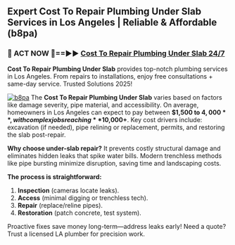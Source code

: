 ## Expert Cost To Repair Plumbing Under Slab Services in Los Angeles | Reliable & Affordable (b8pa)  

<h3>🚿 ACT NOW 🌟==►► <a href="https://tinyurl.com/2ne6vx2x" rel="nofollow">Cost To Repair Plumbing Under Slab 24/7</a></h3>

**Cost To Repair Plumbing Under Slab** provides top-notch plumbing services in Los Angeles. From repairs to installations, enjoy free consultations + same-day service. Trusted Solutions 2025!

[![b8pa](https://i.imgur.com/4PFF4AK.jpeg)](https://tinyurl.com/2ne6vx2x)
The **Cost To Repair Plumbing Under Slab** varies based on factors like damage severity, pipe material, and accessibility. On average, homeowners in Los Angeles can expect to pay between **$1,500 to $4,000**, with complex jobs reaching **$10,000+**. Key cost drivers include: excavation (if needed), pipe relining or replacement, permits, and restoring the slab post-repair.  

**Why choose under-slab repair?** It prevents costly structural damage and eliminates hidden leaks that spike water bills. Modern trenchless methods like pipe bursting minimize disruption, saving time and landscaping costs.  

**The process is straightforward:**  
1. **Inspection** (cameras locate leaks).  
2. **Access** (minimal digging or trenchless tech).  
3. **Repair** (replace/reline pipes).  
4. **Restoration** (patch concrete, test system).  

Proactive fixes save money long-term—address leaks early! Need a quote? Trust a licensed LA plumber for precision work.